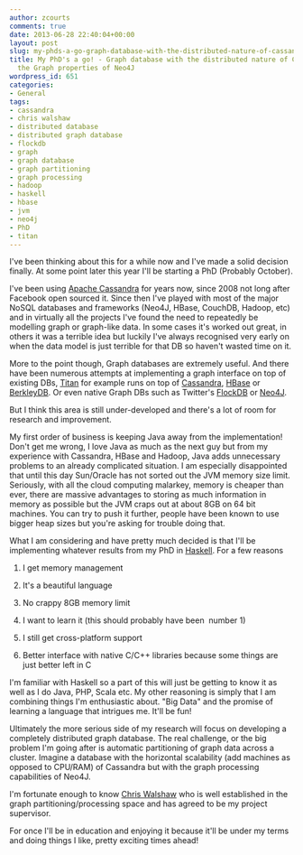 ```yaml
---
author: zcourts
comments: true
date: 2013-06-28 22:40:04+00:00
layout: post
slug: my-phds-a-go-graph-database-with-the-distributed-nature-of-cassandra-and-the-graph-properties-of-neo4j
title: My PhD's a go! - Graph database with the distributed nature of Cassandra and
  the Graph properties of Neo4J
wordpress_id: 651
categories:
- General
tags:
- cassandra
- chris walshaw
- distributed database
- distributed graph database
- flockdb
- graph
- graph database
- graph partitioning
- graph processing
- hadoop
- haskell
- hbase
- jvm
- neo4j
- PhD
- titan
---
```


I've been thinking about this for a while now and I've made a solid decision finally. At some point later this year I'll be starting a PhD (Probably October).

I've been using [Apache Cassandra](http://cassandra.apache.org/) for years now, since 2008 not long after Facebook open sourced it. Since then I've played with most of the major NoSQL databases and frameworks (Neo4J, HBase, CouchDB, Hadoop, etc) and in virtually all the projects I've found the need to repeatedly be modelling graph or graph-like data. In some cases it's worked out great, in others it was a terrible idea but luckily I've always recognised very early on when the data model is just terrible for that DB so haven't wasted time on it.<!-- more -->

More to the point though, Graph databases are extremely useful. And there have been numerous attempts at implementing a graph interface on top of existing DBs, [Titan](http://thinkaurelius.github.io/titan/) for example runs on top of [Cassandra](http://cassandra.apache.org/), [HBase](http://hbase.apache.org/) or [BerkleyDB](http://www.oracle.com/technetwork/database/berkeleydb/overview/index-093405.html). Or even native Graph DBs such as Twitter's [FlockDB](https://github.com/twitter/flockdb) or [Neo4J](http://www.neo4j.org/).

But I think this area is still under-developed and there's a lot of room for research and improvement.

My first order of business is keeping Java away from the implementation! Don't get me wrong, I love Java as much as the next guy but from my experience with Cassandra, HBase and Hadoop, Java adds unnecessary problems to an already complicated situation. I am especially disappointed that until this day Sun/Oracle has not sorted out the JVM memory size limit. Seriously, with all the cloud computing malarkey, memory is cheaper than ever, there are massive advantages to storing as much information in memory as possible but the JVM craps out at about 8GB on 64 bit machines. You can try to push it further, people have been known to use bigger heap sizes but you're asking for trouble doing that.

What I am considering and have pretty much decided is that I'll be implementing whatever results from my PhD in [Haskell](http://www.haskell.org/). For a few reasons



	
  1. I get memory management

	
  2. It's a beautiful language

	
  3. No crappy 8GB memory limit

	
  4. I want to learn it (this should probably have been  number 1)

	
  5. I still get cross-platform support

	
  6. Better interface with native C/C++ libraries because some things are just better left in C


I'm familiar with Haskell so a part of this will just be getting to know it as well as I do Java, PHP, Scala etc. My other reasoning is simply that I am combining things I'm enthusiastic about. "Big Data" and the promise of learning a language that intrigues me. It'll be fun!

Ultimately the more serious side of my research will focus on developing a completely distributed graph database. The real challenge, or the big problem I'm going after is automatic partitioning of graph data across a cluster. Imagine a database with the horizontal scalability (add machines as opposed to CPU/RAM) of Cassandra but with the graph processing capabilities of Neo4J.

I'm fortunate enough to know [Chris Walshaw](http://staffweb.cms.gre.ac.uk/~wc06/) who is well established in the graph partitioning/processing space and has agreed to be my project supervisor.

For once I'll be in education and enjoying it because it'll be under my terms and doing things I like, pretty exciting times ahead!
